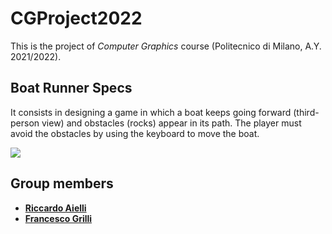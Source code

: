 # CGProject2022

This is the project of *Computer Graphics* course (Politecnico di Milano, A.Y. 2021/2022).

## Boat Runner Specs
It consists in designing a game in which a boat keeps going forward (third-person view) and obstacles (rocks) appear in its path. The player must avoid the obstacles by using the keyboard to move the boat.

![](https://github.com/Your_Repository_Name/Your_GIF_Name.gif)

## Group members
- [__Riccardo Aielli__](https://github.com/riccardoaielli)
- [__Francesco Grilli__](https://github.com/Francesco-Grilli)


